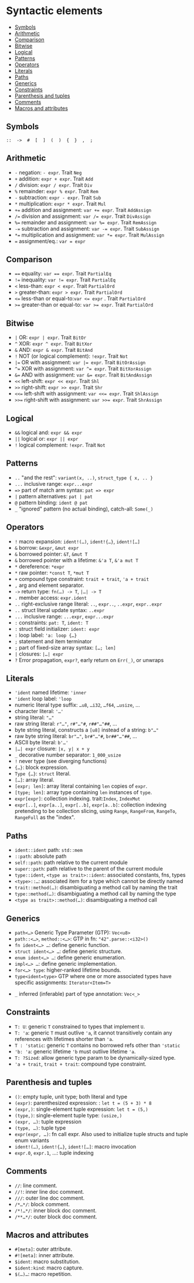 # Syntactic elements

<!-- TOC -->

- [Symbols](#symbols)
- [Arithmetic](#arithmetic)
- [Comparison](#comparison)
- [Bitwise](#bitwise)
- [Logical](#logical)
- [Patterns](#patterns)
- [Operators](#operators)
- [Literals](#literals)
- [Paths](#paths)
- [Generics](#generics)
- [Constraints](#constraints)
- [Parenthesis and tuples](#parenthesis-and-tuples)
- [Comments](#comments)
- [Macros and attributes](#macros-and-attributes)

<!-- /TOC -->


## Symbols

`::  ->  #  [  ]  (  )  {  }  ,  ;`

## Arithmetic
- `-`  negation: `- expr`. Trait `Neg`
- `+`  addition: `expr + expr`. Trait `Add`
- `/`  division: `expr / expr`. Trait `Div`
- `%`  remainder: `expr % expr`. Trait `Rem`
- `-`  subtraction: `expr - expr`. Trait `Sub`
- `*`  multiplication: `expr * expr`. Trait `Mul`
- `+=` addition and assignment: `var += expr`. Trait `AddAssign`
- `/=` division and assignment: `var /= expr`. Trait `DivAssign`
- `%=` remainder and assignment: `var %= expr`. Trait `RemAssign`
- `-=` subtraction and assignment: `var -= expr`. Trait `SubAssign`
- `*=` multiplication and assignment: `var *= expr`. Trait `MulAssign`
- `=`  assignment/eq.: `var = expr`

## Comparison
- `==` equality: `var == expr`. Trait `PartialEq`
- `!=` inequality: `var != expr`. Trait `PartialEq`
- `<`  less-than: `expr < expr`. Trait `PartialOrd`
- `>`  greater-than: `expr > expr`. Trait `PartialOrd`
- `<=` less-than or equal-to:`var <= expr` . Trait `PartialOrd`
- `>=` greater-than or equal-to: `var >= expr`. Trait `PartialOrd`


## Bitwise
* `|`   OR: `expr | expr`. Trait `BitOr`
* `^`   XOR: `expr ^ expr`. Trait `BitXor`
* `&`   AND: `expr & expr`. Trait `BitAnd`
* `!`   NOT (or logical complement): `!expr`. Trait `Not`
* `|=`  OR with assignment: `var |= expr`. Trait `BitOrAssign`
* `^=`  XOR with assignment: `var ^= expr`. Trait `BitXorAssign`
* `&=`  AND with assignment: `var &= expr`. Trait `BitAndAssign`
* `<<`  left-shift: `expr << expr`. Trait `Shl`
* `>>`  right-shift: `expr >> expr`. Trait `Shr`
* `<<=` left-shift with assignment: `var <<= expr`. Trait `ShlAssign`
* `>>=` right-shift with assignment: `var >>= expr`. Trait `ShrAssign`

## Logical
* `&&` logical and: `expr && expr`
* `||` logical or: `expr || expr`
* `!`  logical complement: `!expr`. Trait `Not`


## Patterns
* `..`  "and the rest": `variant(x, ..)`, `struct_type { x, .. }`
* `...` inclusive range: `expr...expr`
* `=>`  part of match arm syntax: `pat => expr`
* `|`   pattern alternatives: `pat | pat`
* `@`   pattern binding: `ident @ pat`
* `_`   "ignored" pattern (no actual binding), catch-all: `Some(_)`


## Operators
- `!` macro expansion: `ident!(…)`, `ident!{…}`, `ident![…]`
- `&` borrow: `&expr`, `&mut expr`
- `&` borrowed pointer: `&T`, `&mut T`
- `&` borrowed pointer with a lifetime: `&'a T`, `&'a mut T`
- `*` dereference: `*expr`
- `*` raw pointer: `*const T`, `*mut T`
- `+` compound type constraint: `trait + trait`, `'a + trait`
- `,` arg and element separator.
- `->` return type: `fn(…) -> T`, `|…| -> T`
- `.` member access: `expr.ident`
- `..` right-exclusive range literal: `..`, `expr..`, `..expr`, `expr..expr`
- `..` struct literal update syntax: `..expr`
- `...` inclusive range: `...expr`, `expr...expr`
- `:` constraints: `pat: T`, `ident: T`
- `:` struct field initializer: `ident: expr`
- `:` loop label: `'a: loop {…}`
- `;` statement and item terminator
- `;` part of fixed-size array syntax: `[…; len]`
- `|` closures: `|…| expr`
- `?` Error propagation, `expr?`, early return on `Err(_)`, or unwraps


## Literals

- `'ident` named lifetime: `'inner`
- `'ident` loop label: `'loop`
- numeric literal type suffix: `…u8`, `…i32`, `…f64`, `…usize`, …
- character literal: `'…'`
- string literal: `"…"`
- raw string literal: `r"…"`, `r#"…"#`, `r##"…"##`, …
- byte string literal, constructs a `[u8]` instead of a string: `b"…"`
- raw byte string literal: `br"…"`, `br#"…"#`, `br##"…"##`, …
- ASCII byte literal: `b'…'`
- `|…| expr` closure: `|x, y| x + y`
- `_` decorative number separator: `1_000_usize`
- `!` never type (see diverging functions)
- `{…}`: block expression.
- `Type {…}`: `struct` literal.
- `[…]`: array literal.
- `[expr; len]`: array literal containing `len` copies of `expr`.
- `[type; len]`: array type containing `len` instances of `type`.
- `expr[expr]`: collection indexing. trait:`Index`, `IndexMut`
- `expr[..]`, `expr[a..]`, `expr[..b]`, `expr[a..b]`: collection indexing pretending to be collection slicing, using `Range`, `RangeFrom`, `RangeTo`, `RangeFull` as the "index".


## Paths
* `ident::ident` path: `std::mem`
* `::path`: absolute path
* `self::path`: path relative to the current module
* `super::path`: path relative to the parent of the current module
* `type::ident`, `<type as trait>::ident`: associated constants, fns, types
* `<type>::…`: associated item for a type which cannot be directly named
* `trait::method(…)`: disambiguating a method call by naming the trait
* `type::method(…)`: disambiguating a method call by naming the type
* `<type as trait>::method(…)`: disambiguating a method call


## Generics
* `path<…>` Generic Type Parameter (GTP): `Vec<u8>`
* `path::<…>`, `method::<…>`: GTP in fn: `"42".parse::<i32>()`
* `fn ident<…> …`: define generic function.
* `struct ident<…> …`: define generic structure.
* `enum ident<…> …`: define generic enumeration.
* `impl<…> …`: define generic implementation.
* `for<…> type`: higher-ranked lifetime bounds.
* `type<ident=type>` GTP where one or more associated types have specific assignments: `Iterator<Item=T>`
- `_` inferred (inferable) part of type annotation: `Vec<_>`


## Constraints
* `T: U`: generic `T` constrained to types that implement `U`.
* `T: 'a`: generic `T` must outlive `'a`, it cannot transitively contain any references with lifetimes shorter than `'a`.
* `T : 'static`: generic `T` contains no borrowed refs other than `'static`
* `'b: 'a`: generic lifetime `'b` must outlive lifetime `'a`.
* `T: ?Sized`: allow generic type param to be dynamically-sized type.
* `'a + trait`, `trait + trait`: compound type constraint.


## Parenthesis and tuples
* `()`: empty tuple, unit type; both literal and type
* `(expr)`: parenthesized expression: : `let t = (5 + 3) * 8`
* `(expr,)`: single-element tuple expression: `let t = (5,)`
* `(type,)`: single-element tuple type: `(usize,)`
* `(expr, …)`: tuple expression
* `(type, …)`: tuple type
* `expr(expr, …)`: fn call expr. Also used to initialize tuple structs and tuple enum variants
* `ident!(…)`, `ident!{…}`, `ident![…]`: macro invocation
* `expr.0`, `expr.1`, …: tuple indexing


## Comments
* `//`: line comment.
* `//!`: inner line doc comment.
* `///`: outer line doc comment.
* `/*…*/`: block comment.
* `/*!…*/`: inner block doc comment.
* `/**…*/`: outer block doc comment.


## Macros and attributes
* `#[meta]`: outer attribute.
* `#![meta]`: inner attribute.
* `$ident`: macro substitution.
* `$ident:kind`: macro capture.
* `$(…)…`: macro repetition.

